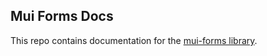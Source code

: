 ## Mui Forms Docs

This repo contains documentation for the [mui-forms library](mui-forms.vercel.app).



